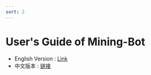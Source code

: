 ```yaml
---
sort: 2 
---
```

# User's Guide of Mining-Bot

- English Version : [Link](./User-Guide-of-Mining-Bot-Beta-EN.md)
- 中文版本 : [链接](./User-Guide-of-Mining-Bot-Beta-CN.md)


